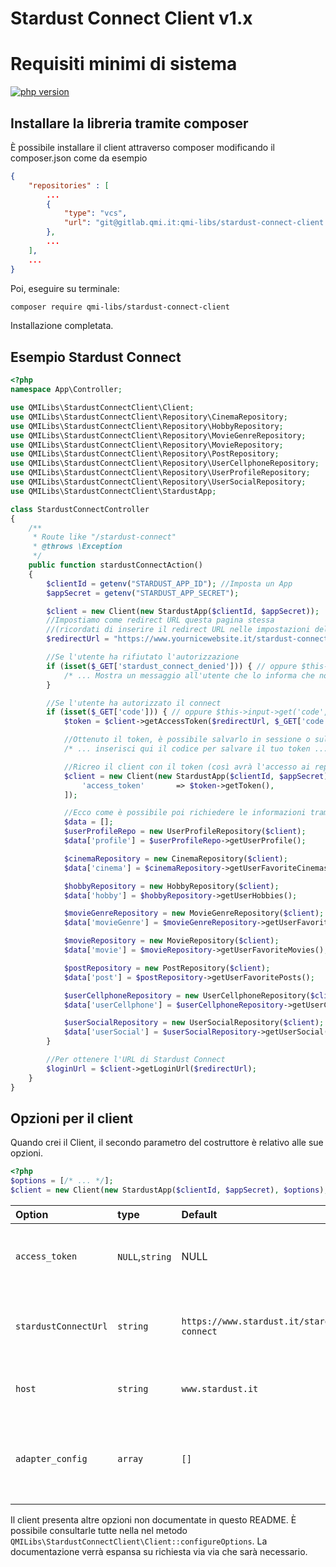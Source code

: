 Stardust Connect Client v1.x
==========
# Requisiti minimi di sistema
[![php version](https://img.shields.io/badge/php-5.6.31-blue.svg)]() 

Installare la libreria tramite composer
-
È possibile installare il client attraverso composer modificando il composer.json come da esempio
```json
{
    "repositories" : [
        ...
        {
            "type": "vcs",
            "url": "git@gitlab.qmi.it:qmi-libs/stardust-connect-client.git"
        },
        ...
    ],
    ...
}
```
Poi, eseguire su terminale:
```bash
composer require qmi-libs/stardust-connect-client
```
Installazione completata.

Esempio Stardust Connect
-
```php
<?php
namespace App\Controller;

use QMILibs\StardustConnectClient\Client;
use QMILibs\StardustConnectClient\Repository\CinemaRepository;
use QMILibs\StardustConnectClient\Repository\HobbyRepository;
use QMILibs\StardustConnectClient\Repository\MovieGenreRepository;
use QMILibs\StardustConnectClient\Repository\MovieRepository;
use QMILibs\StardustConnectClient\Repository\PostRepository;
use QMILibs\StardustConnectClient\Repository\UserCellphoneRepository;
use QMILibs\StardustConnectClient\Repository\UserProfileRepository;
use QMILibs\StardustConnectClient\Repository\UserSocialRepository;
use QMILibs\StardustConnectClient\StardustApp;

class StardustConnectController
{
    /**
     * Route like "/stardust-connect"
     * @throws \Exception
     */
    public function stardustConnectAction()
    {
        $clientId = getenv("STARDUST_APP_ID"); //Imposta un App
        $appSecret = getenv("STARDUST_APP_SECRET");

        $client = new Client(new StardustApp($clientId, $appSecret));
        //Impostiamo come redirect URL questa pagina stessa
        //(ricordati di inserire il redirect URL nelle impostazioni dell'App Stardust)
        $redirectUrl = "https://www.yournicewebsite.it/stardust-connect"; //Ovviamente, è meglio che il valore di questa variabile sia generato da un Routing

        //Se l'utente ha rifiutato l'autorizzazione
        if (isset($_GET['stardust_connect_denied'])) { // oppure $this->input->get('stardust_connect_denied', false); in codeigniter e $request->query->get("stardust_connect_denied") in Symfony
            /* ... Mostra un messaggio all'utente che lo informa che non può continuare senza effettuare lo stardust connect ... */
        }

        //Se l'utente ha autorizzato il connect
        if (isset($_GET['code'])) { // oppure $this->input->get('code', false); in codeigniter e $request->query->get("code") in Symfony
            $token = $client->getAccessToken($redirectUrl, $_GET['code']);

            //Ottenuto il token, è possibile salvarlo in sessione o sul DB per non richiedere nuovamente la risorsa e intasare Stardust di chiamate
            /* ... inserisci qui il codice per salvare il tuo token ... */

            //Ricreo il client con il token (così avrà l'accesso ai repository)
            $client = new Client(new StardustApp($clientId, $appSecret), [
                'access_token'       => $token->getToken(),
            ]);

            //Ecco come è possibile poi richiedere le informazioni tramite il client
            $data = [];
            $userProfileRepo = new UserProfileRepository($client);
            $data['profile'] = $userProfileRepo->getUserProfile();

            $cinemaRepository = new CinemaRepository($client);
            $data['cinema'] = $cinemaRepository->getUserFavoriteCinemas();

            $hobbyRepository = new HobbyRepository($client);
            $data['hobby'] = $hobbyRepository->getUserHobbies();

            $movieGenreRepository = new MovieGenreRepository($client);
            $data['movieGenre'] = $movieGenreRepository->getUserFavoriteMovieGenres();

            $movieRepository = new MovieRepository($client);
            $data['movie'] = $movieRepository->getUserFavoriteMovies();

            $postRepository = new PostRepository($client);
            $data['post'] = $postRepository->getUserFavoritePosts();

            $userCellphoneRepository = new UserCellphoneRepository($client);
            $data['userCellphone'] = $userCellphoneRepository->getUserCellphone();

            $userSocialRepository = new UserSocialRepository($client);
            $data['userSocial'] = $userSocialRepository->getUserSocial();
        }

        //Per ottenere l'URL di Stardust Connect
        $loginUrl = $client->getLoginUrl($redirectUrl);
    }
}
```

Opzioni per il client
-
Quando crei il Client, il secondo parametro del costruttore è relativo alle sue opzioni. 
```php
<?php
$options = [/* ... */];
$client = new Client(new StardustApp($clientId, $appSecret), $options);
```

| Option | type | Default | Description |
| :--- | :--- | :--- | :--- |
| `access_token`| `NULL`,`string` | NULL | Token da utilizzare per le chiamate verso i dati sensibili. Non impostare questa opzione darà accesso solo alle funzioni base del client come la creazione di un URL per il connect. |
| `stardustConnectUrl`| `string` | `https://www.stardust.it/stardust-connect` | Indirizzo su stardust per effettuare lo stardust connect. Se si vuole utilizzare il client verso *l'ambiente di staging*, impostare a `https://staging.stardust.it/stardust-connect` |
| `host`| `string` | `www.stardust.it` | Host di base di stardust. Se si vuole utilizzare il client verso *l'ambiente di staging*, impostare a `staging.stardust.it` |
| `adapter_config`| `array` | `[]` | L'array di configurazione impostato verrà passato direttamente al client HTTP utilizzato (nel nostro caso, Guzzle). Nel caso in cui l'https del sito host a cui si punta non sia verificato, è possibile impostare `['verify' => false]`|


Il client presenta altre opzioni non documentate in questo README. È possibile consultarle tutte nella nel metodo `QMILibs\StardustConnectClient\Client::configureOptions`.
La documentazione verrà espansa su richiesta via via che sarà necessario.